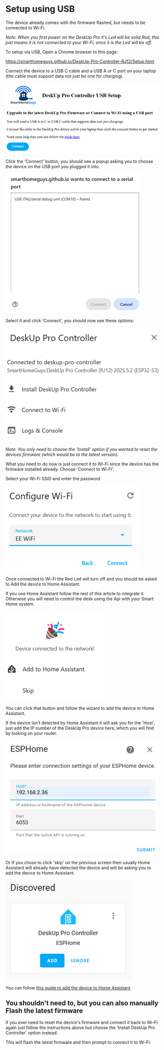 # Setup using USB
The device already comes with the firmware flashed, but needs to be connected to Wi-Fi.

_Note: When you first power on the DeskUp Pro it's Led will be solid Red, this just means it is not connected to your Wi-Fi, once it is the Led will be off._

To setup via USB, Open a Chrome browser to this page:

https://smarthomeguys.github.io/DeskUp-Pro-Controller-RJ12/Setup.html

Connect the device to a USB C cable and a USB A or C port on your laptop (the cable must support data not just be one for charging).

![](images/Setup-USB-Setup-page2.png)

Click the 'Connect' button, you should see a popup asking you to choose the device on the USB port you plugged it into.

![](images/Setup-USB-Serial-Connection-page.png)

Select it and click 'Connect', you should now see these options:

![](images/Setup-USB-Choose-Option-page.png)

_Note: You only need to choose the 'Install' option if you wanted to reset the devices firmware (which would be to the latest version)._

What you need to do now is just connect it to Wi-Fi since the device has the firmware installed already.  Choose 'Connect to Wi-Fi'.

Select your Wi-Fi SSID and enter the password

![](images/Setup-USB-Connect-to-wifi.png)

Once connected to Wi-Fi the Red Led will turn off and you should be asked to Add the device to Home Assistant.

If you use Home Assistant follow the rest of this article to integrate it. Otherwise you will need to control the desk using the Api with your Smart Home system.

![](images/Setup-USB-Ask-to-add-to-homeassistant.png)

You can click that button and follow the wizard to add the device to Home Assistant.  

If the device isn't detected by Home Assistant it will ask you for the 'Host', just add the IP number of the DeskUp Pro device here, which you will find by looking on your router.

![](images/Setup-USB-Homeassistant-prompt-for-host.png)

 Or if you chose to click 'skip' on the previous screen then usually Home Assistant will already have detected the device and will be asking you to add the device to Home Assistant.

![](images/Setup-USB-Homeassistant-device-detected.png)

You can follow [this guide to add the device to Home Assistant](add-to-home-assistant.md).


## You shouldn't need to, but you can also manually Flash the latest firmware
If you ever need to reset the device's firmware and connect it back to Wi-Fi again just follow the instructions above but choose the 'Install DeskUp Pro Controller' option instead.

This will flash the latest firmware and then prompt to connect it to Wi-Fi.

